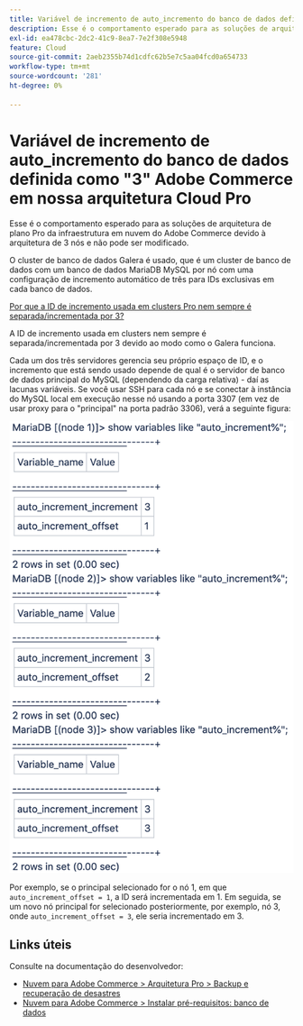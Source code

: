 ```yaml
---
title: Variável de incremento de auto_incremento do banco de dados definida como "3" Adobe Commerce em nossa arquitetura Cloud Pro
description: Esse é o comportamento esperado para as soluções de arquitetura de plano Pro da infraestrutura em nuvem do Adobe Commerce devido à arquitetura de 3 nós e não pode ser modificado.
exl-id: ea478cbc-2dc2-41c9-8ea7-7e2f308e5948
feature: Cloud
source-git-commit: 2aeb2355b74d1cdfc62b5e7c5aa04fcd0a654733
workflow-type: tm+mt
source-wordcount: '281'
ht-degree: 0%

---
```


# Variável de incremento de auto_incremento do banco de dados definida como &quot;3&quot; Adobe Commerce em nossa arquitetura Cloud Pro

Esse é o comportamento esperado para as soluções de arquitetura de plano Pro da infraestrutura em nuvem do Adobe Commerce devido à arquitetura de 3 nós e não pode ser modificado.

O cluster de banco de dados Galera é usado, que é um cluster de banco de dados com um banco de dados MariaDB MySQL por nó com uma configuração de incremento automático de três para IDs exclusivas em cada banco de dados.

<u>Por que a ID de incremento usada em clusters Pro nem sempre é separada/incrementada por 3?</u>

A ID de incremento usada em clusters nem sempre é separada/incrementada por 3 devido ao modo como o Galera funciona.

Cada um dos três servidores gerencia seu próprio espaço de ID, e o incremento que está sendo usado depende de qual é o servidor de banco de dados principal do MySQL (dependendo da carga relativa) - daí as lacunas variáveis.
Se você usar SSH para cada nó e se conectar à instância do MySQL local em execução nesse nó usando a porta 3307 (em vez de usar proxy para o &quot;principal&quot; na porta padrão 3306), verá a seguinte figura:

![incremento_automático](assets/auto_increment_id.png)

Por exemplo, se o principal selecionado for o nó 1, em que `auto_increment_offset = 1`, a ID será incrementada em 1. Em seguida, se um novo nó principal for selecionado posteriormente, por exemplo, nó 3, onde `auto_increment_offset = 3`, ele seria incrementado em 3.

## Links úteis

Consulte na documentação do desenvolvedor:

* [Nuvem para Adobe Commerce > Arquitetura Pro > Backup e recuperação de desastres](https://experienceleague.adobe.com/pt-br/docs/commerce-cloud-service/user-guide/architecture/pro-architecture#backup-and-disaster-recovery)
* [Nuvem para Adobe Commerce > Instalar pré-requisitos: banco de dados](https://experienceleague.adobe.com/pt-br/docs/commerce-cloud-service/user-guide/develop/overview)
